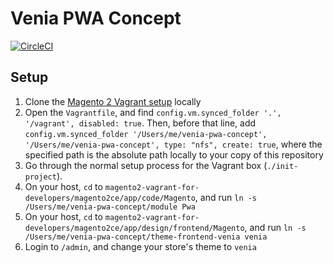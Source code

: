 # Venia PWA Concept

[![CircleCI](https://circleci.com/gh/magento-research/venia-pwa-concept.svg?style=svg&circle-token=8184a92e30a5842fbdafe7f2b86f49b794828f0d)](https://circleci.com/gh/magento-research/venia-pwa-concept)

## Setup

1. Clone the
   [Magento 2 Vagrant setup](https://github.com/paliarush/magento2-vagrant-for-developers)
   locally
2. Open the `Vagrantfile`, and find `config.vm.synced_folder '.', '/vagrant',
   disabled: true`. Then, before that line, add `config.vm.synced_folder
   '/Users/me/venia-pwa-concept', '/Users/me/venia-pwa-concept', type: "nfs",
   create: true`, where the specified path is the absolute path locally to your
   copy of this repository
3. Go through the normal setup process for the Vagrant box (`./init-project`).
4. On your host, `cd` to
   `magento2-vagrant-for-developers/magento2ce/app/code/Magento`, and run `ln -s
   /Users/me/venia-pwa-concept/module Pwa`
5. On your host, `cd` to
   `magento2-vagrant-for-developers/magento2ce/app/design/frontend/Magento`, and
   run `ln -s /Users/me/venia-pwa-concept/theme-frontend-venia venia`
6. Login to `/admin`, and change your store's theme to `venia`
